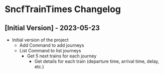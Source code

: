 # SncfTrainTimes Changelog

## [Initial Version] - 2023-05-23

- Initial version of the project
  - Add Command to add journeys
  - List Command to list journeys
    - Get 5 next trains for each journey
      - Get details for each train (departure time, arrival time, delay, etc.)


